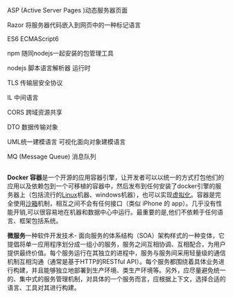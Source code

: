 ASP (Active Server Pages )动态服务器页面

Razor 将服务器代码嵌入到网页中的一种标记语言

ES6  ECMAScript6 

npm  随同nodejs一起安装的包管理工具

nodejs  脚本语言解析器  运行时

TLS  传输层安全协议

IL 中间语言

CORS 跨域资源共享

DTO 数据传输对象

UML统一建模语言  可视化面向对象建模语言

MQ (Message Queue) 消息队列

```

```



**Docker 容器**是一个开源的应用容器引擎，让开发者可以以统一的方式打包他们的应用以及依赖包到一个可移植的容器中，然后发布到任何安装了docker引擎的服务器上（包括流行的[Linux](https://baike.baidu.com/item/Linux)机器、windows机器），也可以实现[虚拟化](https://baike.baidu.com/item/虚拟化/547949)。容器是完全使用[沙箱](https://baike.baidu.com/item/沙箱/393318)机制，相互之间不会有任何接口（类似 iPhone 的 app）。几乎没有性能开销,可以很容易地在机器和数据中心中运行。最重要的是,他们不依赖于任何语言、框架包括系统。

**微服务**一种软件开发技术-  面向服务的体系结构（SOA）架构样式的一种变体，它提倡将单一应用程序划分成一组小的服务，服务之间互相协调、互相配合，为用户提供最终价值。每个服务运行在其独立的进程中，服务与服务间采用轻量级的通信机制互相沟通（通常是基于HTTP的RESTful  API）。每个服务都围绕着具体业务进行构建，并且能够独立地部署到生产环境、类生产环境等。另外，应尽量避免统一的、集中式的服务管理机制，对具体的一个服务而言，应根据上下文，选择合适的语言、工具对其进行构建。